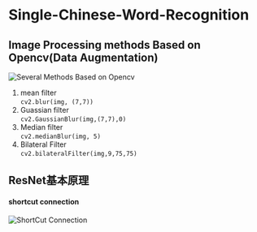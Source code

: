 # Single-Chinese-Word-Recognition
## Image Processing methods Based on Opencv(Data Augmentation)
![Several Methods Based on Opencv](https://img-blog.csdn.net/20180626230235498?watermark/2/text/aHR0cHM6Ly9ibG9nLmNzZG4ubmV0L3FxXzI3MjYxODg5/font/5a6L5L2T/fontsize/400/fill/I0JBQkFCMA==/dissolve/70)
1. mean filter </br>
`cv2.blur(img, (7,7))`
2. Guassian filter </br>
`cv2.GaussianBlur(img,(7,7),0)`
3. Median filter </br>
`cv2.medianBlur(img, 5)` 
4. Bilateral Filter </br>
`cv2.bilateralFilter(img,9,75,75)`
## ResNet基本原理
#### shortcut connection
![ShortCut Connection](https://img-blog.csdn.net/20180114184946861?watermark/2/text/aHR0cDovL2Jsb2cuY3Nkbi5uZXQvbGFucmFuMg==/font/5a6L5L2T/fontsize/400/fill/I0JBQkFCMA==/dissolve/70/gravity/SouthEast)

